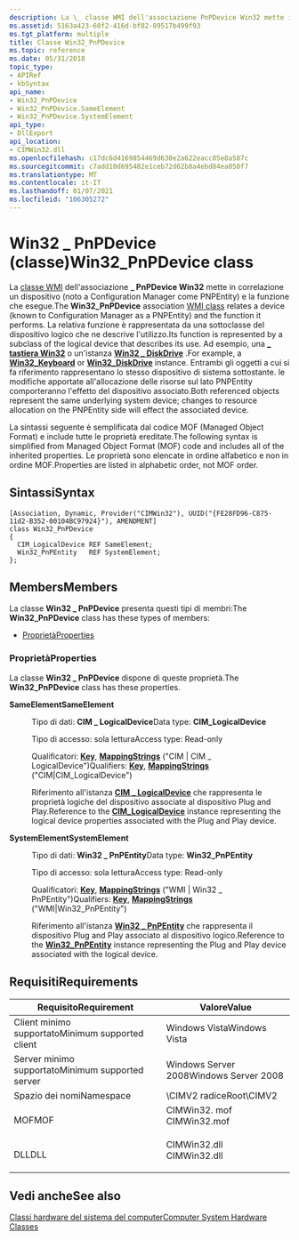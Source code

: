 ```yaml
---
description: La \_ classe WMI dell'associazione PnPDevice Win32 mette in correlazione un dispositivo (noto a Configuration Manager come PNPEntity) e la funzione che esegue.
ms.assetid: 5163a423-60f2-416d-bf82-89517b499f93
ms.tgt_platform: multiple
title: Classe Win32_PnPDevice
ms.topic: reference
ms.date: 05/31/2018
topic_type:
- APIRef
- kbSyntax
api_name:
- Win32_PnPDevice
- Win32_PnPDevice.SameElement
- Win32_PnPDevice.SystemElement
api_type:
- DllExport
api_location:
- CIMWin32.dll
ms.openlocfilehash: c17dc6d4169854469d630e2a622eacc85e8a587c
ms.sourcegitcommit: c7add10d695482e1ceb72d62b8a4ebd84ea050f7
ms.translationtype: MT
ms.contentlocale: it-IT
ms.lasthandoff: 01/07/2021
ms.locfileid: "106305272"
---
```

# <a name="win32_pnpdevice-class"></a><span data-ttu-id="032fe-103">Win32 \_ PnPDevice (classe)</span><span class="sxs-lookup"><span data-stu-id="032fe-103">Win32\_PnPDevice class</span></span>

<span data-ttu-id="032fe-104">La [classe WMI](../wmisdk/retrieving-a-class.md) dell'associazione **\_ PnPDevice Win32** mette in correlazione un dispositivo (noto a Configuration Manager come PNPEntity) e la funzione che esegue.</span><span class="sxs-lookup"><span data-stu-id="032fe-104">The **Win32\_PnPDevice** association [WMI class](../wmisdk/retrieving-a-class.md) relates a device (known to Configuration Manager as a PNPEntity) and the function it performs.</span></span> <span data-ttu-id="032fe-105">La relativa funzione è rappresentata da una sottoclasse del dispositivo logico che ne descrive l'utilizzo.</span><span class="sxs-lookup"><span data-stu-id="032fe-105">Its function is represented by a subclass of the logical device that describes its use.</span></span> <span data-ttu-id="032fe-106">Ad esempio, una [**\_ tastiera Win32**](win32-keyboard.md) o un'istanza [**Win32 \_ DiskDrive**](win32-diskdrive.md) .</span><span class="sxs-lookup"><span data-stu-id="032fe-106">For example, a [**Win32\_Keyboard**](win32-keyboard.md) or [**Win32\_DiskDrive**](win32-diskdrive.md) instance.</span></span> <span data-ttu-id="032fe-107">Entrambi gli oggetti a cui si fa riferimento rappresentano lo stesso dispositivo di sistema sottostante. le modifiche apportate all'allocazione delle risorse sul lato PNPEntity comporteranno l'effetto del dispositivo associato.</span><span class="sxs-lookup"><span data-stu-id="032fe-107">Both referenced objects represent the same underlying system device; changes to resource allocation on the PNPEntity side will effect the associated device.</span></span>

<span data-ttu-id="032fe-108">La sintassi seguente è semplificata dal codice MOF (Managed Object Format) e include tutte le proprietà ereditate.</span><span class="sxs-lookup"><span data-stu-id="032fe-108">The following syntax is simplified from Managed Object Format (MOF) code and includes all of the inherited properties.</span></span> <span data-ttu-id="032fe-109">Le proprietà sono elencate in ordine alfabetico e non in ordine MOF.</span><span class="sxs-lookup"><span data-stu-id="032fe-109">Properties are listed in alphabetic order, not MOF order.</span></span>

## <a name="syntax"></a><span data-ttu-id="032fe-110">Sintassi</span><span class="sxs-lookup"><span data-stu-id="032fe-110">Syntax</span></span>

``` syntax
[Association, Dynamic, Provider("CIMWin32"), UUID("{FE28FD96-C875-11d2-B352-00104BC97924}"), AMENDMENT]
class Win32_PnPDevice
{
  CIM_LogicalDevice REF SameElement;
  Win32_PnPEntity   REF SystemElement;
};
```

## <a name="members"></a><span data-ttu-id="032fe-111">Members</span><span class="sxs-lookup"><span data-stu-id="032fe-111">Members</span></span>

<span data-ttu-id="032fe-112">La classe **Win32 \_ PnPDevice** presenta questi tipi di membri:</span><span class="sxs-lookup"><span data-stu-id="032fe-112">The **Win32\_PnPDevice** class has these types of members:</span></span>

-   [<span data-ttu-id="032fe-113">Proprietà</span><span class="sxs-lookup"><span data-stu-id="032fe-113">Properties</span></span>](#properties)

### <a name="properties"></a><span data-ttu-id="032fe-114">Proprietà</span><span class="sxs-lookup"><span data-stu-id="032fe-114">Properties</span></span>

<span data-ttu-id="032fe-115">La classe **Win32 \_ PnPDevice** dispone di queste proprietà.</span><span class="sxs-lookup"><span data-stu-id="032fe-115">The **Win32\_PnPDevice** class has these properties.</span></span>

<dl> <dt>

<span data-ttu-id="032fe-116">**SameElement**</span><span class="sxs-lookup"><span data-stu-id="032fe-116">**SameElement**</span></span>
</dt> <dd> <dl> <dt>

<span data-ttu-id="032fe-117">Tipo di dati: **CIM \_ LogicalDevice**</span><span class="sxs-lookup"><span data-stu-id="032fe-117">Data type: **CIM\_LogicalDevice**</span></span>
</dt> <dt>

<span data-ttu-id="032fe-118">Tipo di accesso: sola lettura</span><span class="sxs-lookup"><span data-stu-id="032fe-118">Access type: Read-only</span></span>
</dt> <dt>

<span data-ttu-id="032fe-119">Qualificatori: [**Key**](../wmisdk/key-qualifier.md), [**MappingStrings**](../wmisdk/standard-qualifiers.md) ("CIM \| CIM \_ LogicalDevice")</span><span class="sxs-lookup"><span data-stu-id="032fe-119">Qualifiers: [**Key**](../wmisdk/key-qualifier.md), [**MappingStrings**](../wmisdk/standard-qualifiers.md) ("CIM\|CIM\_LogicalDevice")</span></span>
</dt> </dl>

<span data-ttu-id="032fe-120">Riferimento all'istanza [**CIM \_ LogicalDevice**](cim-logicaldevice.md) che rappresenta le proprietà logiche del dispositivo associate al dispositivo Plug and Play.</span><span class="sxs-lookup"><span data-stu-id="032fe-120">Reference to the [**CIM\_LogicalDevice**](cim-logicaldevice.md) instance representing the logical device properties associated with the Plug and Play device.</span></span>

</dd> <dt>

<span data-ttu-id="032fe-121">**SystemElement**</span><span class="sxs-lookup"><span data-stu-id="032fe-121">**SystemElement**</span></span>
</dt> <dd> <dl> <dt>

<span data-ttu-id="032fe-122">Tipo di dati: **Win32 \_ PnPEntity**</span><span class="sxs-lookup"><span data-stu-id="032fe-122">Data type: **Win32\_PnPEntity**</span></span>
</dt> <dt>

<span data-ttu-id="032fe-123">Tipo di accesso: sola lettura</span><span class="sxs-lookup"><span data-stu-id="032fe-123">Access type: Read-only</span></span>
</dt> <dt>

<span data-ttu-id="032fe-124">Qualificatori: [**Key**](../wmisdk/key-qualifier.md), [**MappingStrings**](../wmisdk/standard-qualifiers.md) ("WMI \| Win32 \_ PnPEntity")</span><span class="sxs-lookup"><span data-stu-id="032fe-124">Qualifiers: [**Key**](../wmisdk/key-qualifier.md), [**MappingStrings**](../wmisdk/standard-qualifiers.md) ("WMI\|Win32\_PnPEntity")</span></span>
</dt> </dl>

<span data-ttu-id="032fe-125">Riferimento all'istanza [**Win32 \_ PnPEntity**](win32-pnpentity.md) che rappresenta il dispositivo Plug and Play associato al dispositivo logico.</span><span class="sxs-lookup"><span data-stu-id="032fe-125">Reference to the [**Win32\_PnPEntity**](win32-pnpentity.md) instance representing the Plug and Play device associated with the logical device.</span></span>

</dd> </dl>

## <a name="requirements"></a><span data-ttu-id="032fe-126">Requisiti</span><span class="sxs-lookup"><span data-stu-id="032fe-126">Requirements</span></span>



| <span data-ttu-id="032fe-127">Requisito</span><span class="sxs-lookup"><span data-stu-id="032fe-127">Requirement</span></span> | <span data-ttu-id="032fe-128">Valore</span><span class="sxs-lookup"><span data-stu-id="032fe-128">Value</span></span> |
|-------------------------------------|-----------------------------------------------------------------------------------------|
| <span data-ttu-id="032fe-129">Client minimo supportato</span><span class="sxs-lookup"><span data-stu-id="032fe-129">Minimum supported client</span></span><br/> | <span data-ttu-id="032fe-130">Windows Vista</span><span class="sxs-lookup"><span data-stu-id="032fe-130">Windows Vista</span></span><br/>                                                                |
| <span data-ttu-id="032fe-131">Server minimo supportato</span><span class="sxs-lookup"><span data-stu-id="032fe-131">Minimum supported server</span></span><br/> | <span data-ttu-id="032fe-132">Windows Server 2008</span><span class="sxs-lookup"><span data-stu-id="032fe-132">Windows Server 2008</span></span><br/>                                                          |
| <span data-ttu-id="032fe-133">Spazio dei nomi</span><span class="sxs-lookup"><span data-stu-id="032fe-133">Namespace</span></span><br/>                | <span data-ttu-id="032fe-134">\\CIMV2 radice</span><span class="sxs-lookup"><span data-stu-id="032fe-134">Root\\CIMV2</span></span><br/>                                                                  |
| <span data-ttu-id="032fe-135">MOF</span><span class="sxs-lookup"><span data-stu-id="032fe-135">MOF</span></span><br/>                      | <dl> <span data-ttu-id="032fe-136"><dt>CIMWin32. mof</dt></span><span class="sxs-lookup"><span data-stu-id="032fe-136"><dt>CIMWin32.mof</dt></span></span> </dl> |
| <span data-ttu-id="032fe-137">DLL</span><span class="sxs-lookup"><span data-stu-id="032fe-137">DLL</span></span><br/>                      | <dl> <span data-ttu-id="032fe-138"><dt>CIMWin32.dll</dt></span><span class="sxs-lookup"><span data-stu-id="032fe-138"><dt>CIMWin32.dll</dt></span></span> </dl> |



## <a name="see-also"></a><span data-ttu-id="032fe-139">Vedi anche</span><span class="sxs-lookup"><span data-stu-id="032fe-139">See also</span></span>

<dl> <dt>

[<span data-ttu-id="032fe-140">Classi hardware del sistema del computer</span><span class="sxs-lookup"><span data-stu-id="032fe-140">Computer System Hardware Classes</span></span>](computer-system-hardware-classes.md)
</dt> </dl>

 

 
